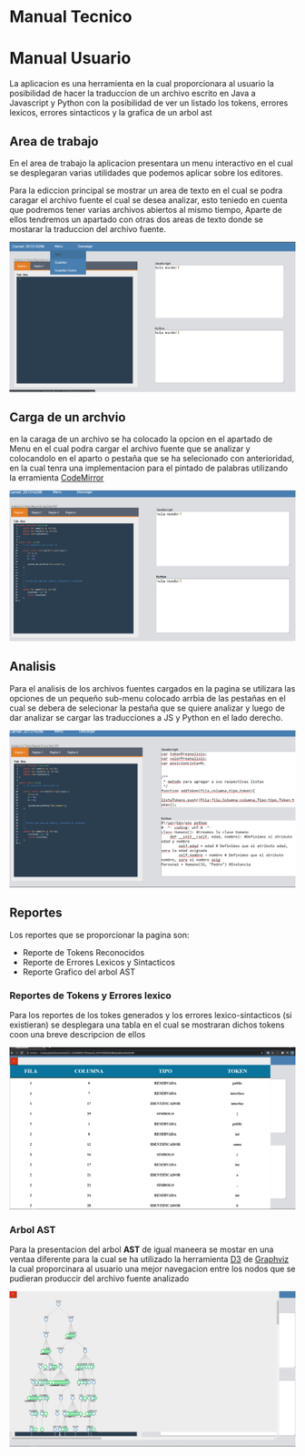 # Manual Tecnico

# Manual Usuario

La aplicacion es una herramienta en la cual proporcionara al usuario la posibilidad de hacer la traduccion de un archivo escrito en Java a Javascript y Python con la posibilidad de ver un listado los tokens, errores lexicos, errores sintacticos y la grafica de un arbol ast


## Area de trabajo

En el area de trabajo la aplicacion presentara un menu 
interactivo en el cual se desplegaran varias utilidades que podemos aplicar sobre los editores.

Para la ediccion principal se mostrar un area de texto en el cual se podra caragar el archivo fuente el cual se desea analizar, esto teniedo en cuenta que podremos tener varias archivos abiertos al mismo tiempo, Aparte de ellos tendremos un apartado con otras dos areas de texto donde se mostarar la traduccion del archivo fuente.

![Principal](Capturas/Principal.png)

## Carga de un archvio

en la caraga de un archivo se ha colocado la opcion en el apartado de Menu en el cual podra cargar el archivo fuente que se analizar y colocandolo en el aparto o pestaña que se ha selecionado con anterioridad, en la cual tenra una implementacion para el pintado de palabras utilizando la erramienta [CodeMirror](https://codemirror.net/)

![Carga](Capturas/Carga.png)

## Analisis

Para el analisis de los archivos fuentes cargados en la pagina se utilizara las opciones de un pequeño sub-menu colocado arrbia de las pestañas en el cual se debera de selecionar la pestaña que se quiere analizar y luego de dar analizar se cargar las traducciones a JS y Python en el lado derecho.

![Analisis](Capturas/Analisis.png)


## Reportes

Los reportes que se proporcionar la pagina son:

* Reporte de Tokens Reconocidos
* Reporte de Errores Lexicos y Sintacticos
* Reporte Grafico del arbol AST

### Reportes de Tokens y Errores lexico

Para los reportes de los tokes generados y los errores lexico-sintacticos (si existieran) se desplegara una tabla en el cual se mostraran dichos tokens coon una breve descripcion de ellos 

![Reportes](Capturas/Tokens.png)

### Arbol AST

Para la presentacion del arbol **AST** de igual maneera se mostar en una ventaa diferente para la cual se ha utilizado la herramienta [D3](https://github.com/magjac/d3-graphviz) de [Graphviz](https://www.graphviz.org/resources/) la cual proporcinara al usuario una mejor navegacion entre los nodos que se pudieran produccir del archivo fuente analizado

![Arbol](Capturas/ast.png)